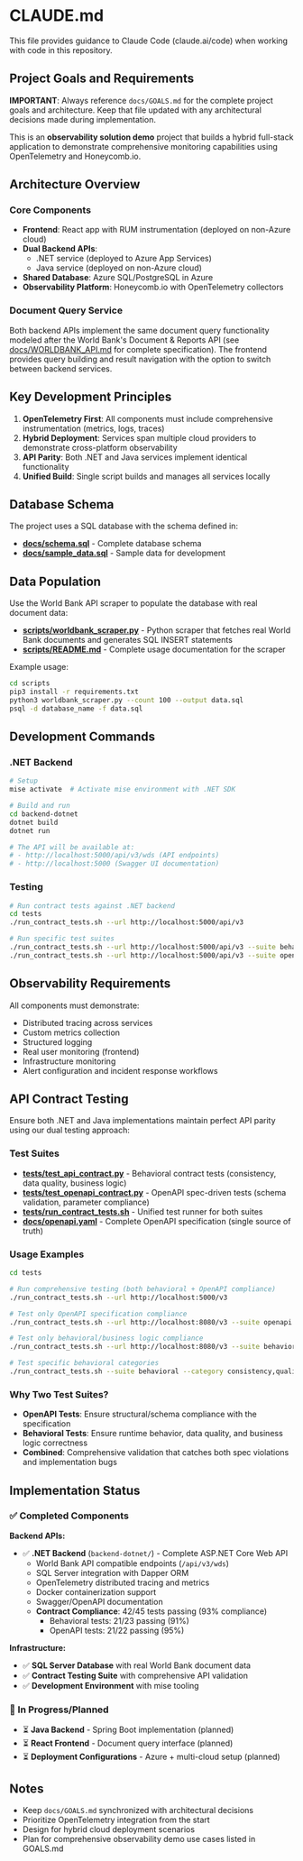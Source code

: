 # CLAUDE.md

This file provides guidance to Claude Code (claude.ai/code) when working with code in this repository.

## Project Goals and Requirements

**IMPORTANT**: Always reference `docs/GOALS.md` for the complete project goals and architecture. Keep that file updated with any architectural decisions made during implementation.

This is an **observability solution demo** project that builds a hybrid full-stack application to demonstrate comprehensive monitoring capabilities using OpenTelemetry and Honeycomb.io.

## Architecture Overview

### Core Components
- **Frontend**: React app with RUM instrumentation (deployed on non-Azure cloud)
- **Dual Backend APIs**: 
  - .NET service (deployed to Azure App Services)
  - Java service (deployed on non-Azure cloud)
- **Shared Database**: Azure SQL/PostgreSQL in Azure
- **Observability Platform**: Honeycomb.io with OpenTelemetry collectors

### Document Query Service
Both backend APIs implement the same document query functionality modeled after the World Bank's Document & Reports API (see [docs/WORLDBANK_API.md](docs/WORLDBANK_API.md) for complete specification). The frontend provides query building and result navigation with the option to switch between backend services.

## Key Development Principles

1. **OpenTelemetry First**: All components must include comprehensive instrumentation (metrics, logs, traces)
2. **Hybrid Deployment**: Services span multiple cloud providers to demonstrate cross-platform observability
3. **API Parity**: Both .NET and Java services implement identical functionality
4. **Unified Build**: Single script builds and manages all services locally

## Database Schema

The project uses a SQL database with the schema defined in:
- **[docs/schema.sql](docs/schema.sql)** - Complete database schema
- **[docs/sample_data.sql](docs/sample_data.sql)** - Sample data for development

## Data Population

Use the World Bank API scraper to populate the database with real document data:
- **[scripts/worldbank_scraper.py](scripts/worldbank_scraper.py)** - Python scraper that fetches real World Bank documents and generates SQL INSERT statements
- **[scripts/README.md](scripts/README.md)** - Complete usage documentation for the scraper

Example usage:
```bash
cd scripts
pip3 install -r requirements.txt
python3 worldbank_scraper.py --count 100 --output data.sql
psql -d database_name -f data.sql
```

## Development Commands

### .NET Backend
```bash
# Setup
mise activate  # Activate mise environment with .NET SDK

# Build and run
cd backend-dotnet
dotnet build
dotnet run

# The API will be available at:
# - http://localhost:5000/api/v3/wds (API endpoints)
# - http://localhost:5000 (Swagger UI documentation)
```

### Testing
```bash
# Run contract tests against .NET backend
cd tests
./run_contract_tests.sh --url http://localhost:5000/api/v3

# Run specific test suites
./run_contract_tests.sh --url http://localhost:5000/api/v3 --suite behavioral  # 21/23 passing ✅
./run_contract_tests.sh --url http://localhost:5000/api/v3 --suite openapi    # 21/22 passing ✅
```

## Observability Requirements

All components must demonstrate:
- Distributed tracing across services
- Custom metrics collection
- Structured logging
- Real user monitoring (frontend)
- Infrastructure monitoring
- Alert configuration and incident response workflows

## API Contract Testing

Ensure both .NET and Java implementations maintain perfect API parity using our dual testing approach:

### **Test Suites**
- **[tests/test_api_contract.py](tests/test_api_contract.py)** - Behavioral contract tests (consistency, data quality, business logic)
- **[tests/test_openapi_contract.py](tests/test_openapi_contract.py)** - OpenAPI spec-driven tests (schema validation, parameter compliance)
- **[tests/run_contract_tests.sh](tests/run_contract_tests.sh)** - Unified test runner for both suites
- **[docs/openapi.yaml](docs/openapi.yaml)** - Complete OpenAPI specification (single source of truth)

### **Usage Examples**
```bash
cd tests

# Run comprehensive testing (both behavioral + OpenAPI compliance)
./run_contract_tests.sh --url http://localhost:5000/v3

# Test only OpenAPI specification compliance
./run_contract_tests.sh --url http://localhost:8080/v3 --suite openapi

# Test only behavioral/business logic compliance
./run_contract_tests.sh --url http://localhost:8080/v3 --suite behavioral

# Test specific behavioral categories
./run_contract_tests.sh --suite behavioral --category consistency,quality
```

### **Why Two Test Suites?**
- **OpenAPI Tests**: Ensure structural/schema compliance with the specification
- **Behavioral Tests**: Ensure runtime behavior, data quality, and business logic correctness
- **Combined**: Comprehensive validation that catches both spec violations and implementation bugs

## Implementation Status

### ✅ Completed Components

**Backend APIs:**
- ✅ **.NET Backend** (`backend-dotnet/`) - Complete ASP.NET Core Web API
  - World Bank API compatible endpoints (`/api/v3/wds`)
  - SQL Server integration with Dapper ORM
  - OpenTelemetry distributed tracing and metrics
  - Docker containerization support
  - Swagger/OpenAPI documentation
  - **Contract Compliance**: 42/45 tests passing (93% compliance)
    - Behavioral tests: 21/23 passing (91%)
    - OpenAPI tests: 21/22 passing (95%)

**Infrastructure:**
- ✅ **SQL Server Database** with real World Bank document data
- ✅ **Contract Testing Suite** with comprehensive API validation
- ✅ **Development Environment** with mise tooling

### 🚧 In Progress/Planned
- ⏳ **Java Backend** - Spring Boot implementation (planned)
- ⏳ **React Frontend** - Document query interface (planned)
- ⏳ **Deployment Configurations** - Azure + multi-cloud setup (planned)

## Notes

- Keep `docs/GOALS.md` synchronized with architectural decisions
- Prioritize OpenTelemetry integration from the start
- Design for hybrid cloud deployment scenarios
- Plan for comprehensive observability demo use cases listed in GOALS.md